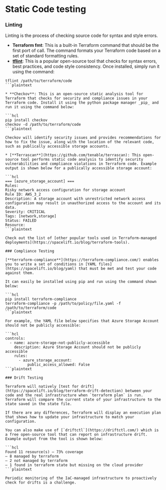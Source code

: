 # Static Code testing

### Linting

Linting is the process of checking source code for syntax and style errors.

* **Terraform fmt**: This is a built-in Terraform command that should be the first port of call. The command formats your Terraform code based on a set of standard formatting rules.
* [**tflint**](https://github.com/terraform-linters/tflint): This is a popular open-source tool that checks for syntax errors, best practices, and code style consistency. Once installed, simply run it using the command:

```hcl
tflint /path/to/terraform/code
```plaintext

* **Checkov**: This is an open-source static analysis tool for Terraform that checks for security and compliance issues in your Terraform code. Install it using the python package manager _pip_ and run it using the command below:

```hcl
pip install checkov
checkov -d /path/to/terraform/code
```plaintext

Checkov will identify security issues and provides recommendations for how to fix the issue, along with the location of the relevant code, such as publically accessible storage accounts.

* [**Terrascan**](https://github.com/tenable/terrascan): This open-source tool performs static code analysis to identify security vulnerabilities and compliance violations in Terraform code. Example output is shown below for a publically accessible storage account:

```hcl
=== [azure_storage_account] ===
Rules:
Risky network access configuration for storage account
Rule ID: AWS_3_2
Description: A storage account with unrestricted network access configuration may result in unauthorized access to the account and its data.
Severity: CRITICAL
Tags: [network,storage]
Status: FAILED
Resource:
```plaintext

Check out the list of [other popular tools used in Terraform-managed deployments](https://spacelift.io/blog/terraform-tools).

### Compliance Testing

[**terraform-compliance**](https://terraform-compliance.com/) enables you to write a set of conditions in [YAML files](https://spacelift.io/blog/yaml) that must be met and test your code against them.

It can easily be installed using pip and run using the command shown below:

```hcl
pip install terraform-compliance
terraform-compliance -p /path/to/policy/file.yaml -f /path/to/terraform/code
```plaintext

For example, the YAML file below specifies that Azure Storage Account should not be publicly accessible:

```hcl
controls:
  - name: azure-storage-not-publicly-accessible
    description: Azure Storage Account should not be publicly accessible
    rules:
      - azure_storage_account:
          public_access_allowed: False
```plaintext

### Drift Testing

Terraform will natively [test for drift](https://spacelift.io/blog/terraform-drift-detection) between your code and the real infrastructure when `terraform plan` is run. Terraform will compare the current state of your infrastructure to the state saved in the state file.

If there are any differences, Terraform will display an execution plan that shows how to update your infrastructure to match your configuration.

You can also make use of [`driftctl`](https://driftctl.com/) which is a free open-source tool that can report on infrastructure drift. Example output from the tool is shown below:

```hcl
Found 11 resource(s) – 73% coverage
– 8 managed by terraform
– 2 not managed by terraform
– 1 found in terraform state but missing on the cloud provider
```plaintext

Periodic monitoring of the IaC-managed infrastructure to proactively check for drifts is a challenge.
